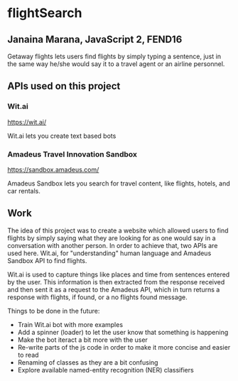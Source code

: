 # flightSearch


## Janaina Marana, JavaScript 2, FEND16

Getaway flights lets users find flights by simply typing a sentence, just in the same way he/she would say it to a travel agent or an airline personnel.


## APIs used on this project


### Wit.ai
https://wit.ai/

Wit.ai lets you create text based bots

### Amadeus Travel Innovation Sandbox
https://sandbox.amadeus.com/

Amadeus Sandbox lets you search for travel content, like flights, hotels, and car rentals.


## Work
The idea of this project was to create a website which allowed users to find flights by simply saying what they are looking for as one would say in a conversation with another person. In order to achieve that, two APIs are used here. Wit.ai, for "understanding" human language and Amadeus Sandbox API to find flights.


Wit.ai is used to capture things like places and time from sentences entered by the user. This information is then extracted from the response received and then sent it as a request to the Amadeus API, which in turn returns a response with flights, if found, or a no flights found message.


Things to be done in the future:


* Train Wit.ai bot with more examples
* Add a spinner (loader) to let the user know that something is happening
* Make the bot iteract a bit more with the user
* Re-write parts of the js code in order to make it more concise and easier to read
* Renaming of classes as they are a bit confusing
* Explore available named-entity recognition (NER) classifiers
